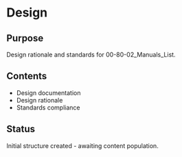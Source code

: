 # Design

## Purpose
Design rationale and standards for 00-80-02_Manuals_List.

## Contents
- Design documentation
- Design rationale
- Standards compliance

## Status
Initial structure created - awaiting content population.
